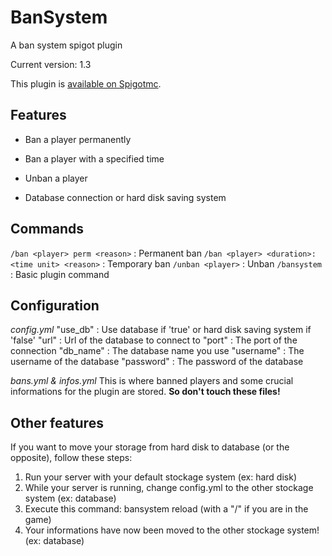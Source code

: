# BanSystem
A ban system spigot plugin

Current version: 1.3

This plugin is [available on Spigotmc](https://www.spigotmc.org/resources/bansystem.60483/).

## Features

- Ban a player permanently
- Ban a player with a specified time
- Unban a player

- Database connection or hard disk saving system

## Commands

`/ban <player> perm <reason>` : Permanent ban
`/ban <player> <duration>:<time unit> <reason>` : Temporary ban
`/unban <player>` : Unban
`/bansystem` : Basic plugin command

## Configuration

*config.yml*
"use_db" : Use database if 'true' or hard disk saving system if 'false'
"url" : Url of the database to connect to
"port" : The port of the connection
"db_name" : The database name you use
"username" : The username of the database
"password" : The password of the database

*bans.yml & infos.yml*
This is where banned players and some crucial informations for the plugin are stored. **So don't touch these files!**

## Other features
If you want to move your storage from hard disk to database (or the opposite), follow these steps:

1. Run your server with your default stockage system (ex: hard disk)
1. While your server is running, change config.yml to the other stockage system (ex: database)
1. Execute this command: bansystem reload (with a "/" if you are in the game)
1. Your informations have now been moved to the other stockage system! (ex: database)
